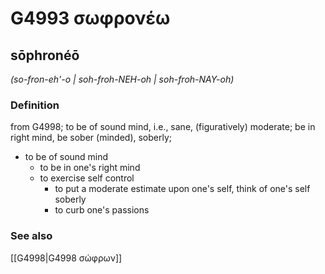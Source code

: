 # G4993 σωφρονέω

## sōphronéō

_(so-fron-eh'-o | soh-froh-NEH-oh | soh-froh-NAY-oh)_

### Definition

from G4998; to be of sound mind, i.e., sane, (figuratively) moderate; be in right mind, be sober (minded), soberly; 

- to be of sound mind
  - to be in one's right mind
  - to exercise self control
    - to put a moderate estimate upon one's self, think of one's self soberly
    - to curb one's passions

### See also

[[G4998|G4998 σώφρων]]
